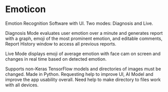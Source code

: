# Emoticon
Emotion Recognition Software with UI. 
Two modes: Diagnosis and Live. 

  Diagnosis Mode evaluates user emotion over a minute and generates report with a graph, emoji of the most prominent emotion, and editable comments, Report History window to access all 
  previous reports. 

 Live Mode displays emoji of average emotion with face cam on screen and changes in real time based on detected emotion. 

Supports non-Keras TensorFlow models and directories of images must be changed. 
Made in Python. 
Requesting help to improve UI, AI Model and improve the app usability overall. 
Need help to make directory to files work with all devices.
